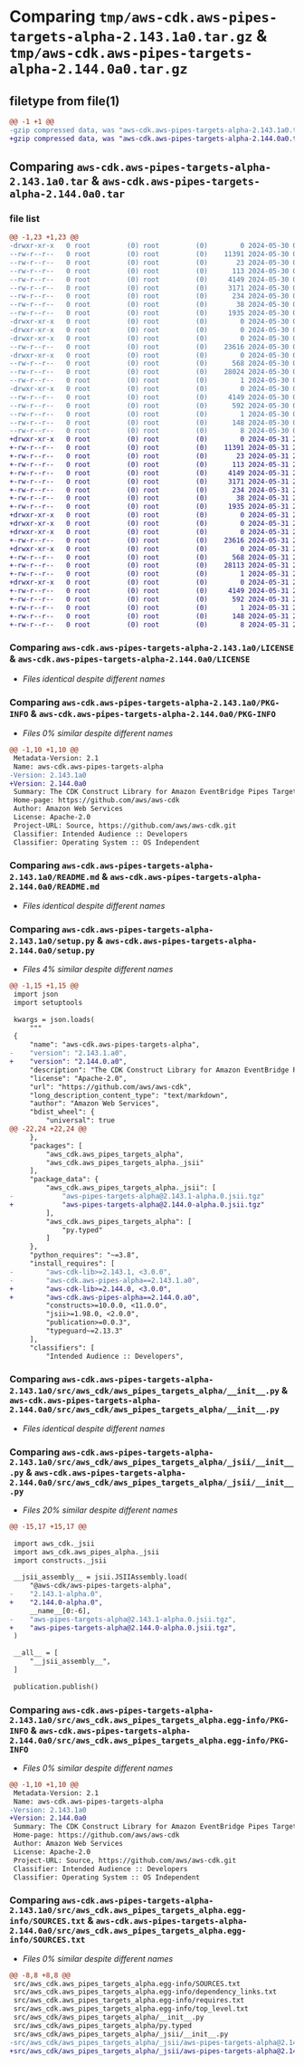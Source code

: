 # Comparing `tmp/aws-cdk.aws-pipes-targets-alpha-2.143.1a0.tar.gz` & `tmp/aws-cdk.aws-pipes-targets-alpha-2.144.0a0.tar.gz`

## filetype from file(1)

```diff
@@ -1 +1 @@
-gzip compressed data, was "aws-cdk.aws-pipes-targets-alpha-2.143.1a0.tar", last modified: Thu May 30 02:13:23 2024, max compression
+gzip compressed data, was "aws-cdk.aws-pipes-targets-alpha-2.144.0a0.tar", last modified: Fri May 31 21:10:55 2024, max compression
```

## Comparing `aws-cdk.aws-pipes-targets-alpha-2.143.1a0.tar` & `aws-cdk.aws-pipes-targets-alpha-2.144.0a0.tar`

### file list

```diff
@@ -1,23 +1,23 @@
-drwxr-xr-x   0 root         (0) root         (0)        0 2024-05-30 02:13:23.570762 aws-cdk.aws-pipes-targets-alpha-2.143.1a0/
--rw-r--r--   0 root         (0) root         (0)    11391 2024-05-30 02:13:11.000000 aws-cdk.aws-pipes-targets-alpha-2.143.1a0/LICENSE
--rw-r--r--   0 root         (0) root         (0)       23 2024-05-30 02:13:11.000000 aws-cdk.aws-pipes-targets-alpha-2.143.1a0/MANIFEST.in
--rw-r--r--   0 root         (0) root         (0)      113 2024-05-30 02:13:11.000000 aws-cdk.aws-pipes-targets-alpha-2.143.1a0/NOTICE
--rw-r--r--   0 root         (0) root         (0)     4149 2024-05-30 02:13:23.570762 aws-cdk.aws-pipes-targets-alpha-2.143.1a0/PKG-INFO
--rw-r--r--   0 root         (0) root         (0)     3171 2024-05-30 02:13:11.000000 aws-cdk.aws-pipes-targets-alpha-2.143.1a0/README.md
--rw-r--r--   0 root         (0) root         (0)      234 2024-05-30 02:13:11.000000 aws-cdk.aws-pipes-targets-alpha-2.143.1a0/pyproject.toml
--rw-r--r--   0 root         (0) root         (0)       38 2024-05-30 02:13:23.570762 aws-cdk.aws-pipes-targets-alpha-2.143.1a0/setup.cfg
--rw-r--r--   0 root         (0) root         (0)     1935 2024-05-30 02:13:11.000000 aws-cdk.aws-pipes-targets-alpha-2.143.1a0/setup.py
-drwxr-xr-x   0 root         (0) root         (0)        0 2024-05-30 02:13:23.566762 aws-cdk.aws-pipes-targets-alpha-2.143.1a0/src/
-drwxr-xr-x   0 root         (0) root         (0)        0 2024-05-30 02:13:23.566762 aws-cdk.aws-pipes-targets-alpha-2.143.1a0/src/aws_cdk/
-drwxr-xr-x   0 root         (0) root         (0)        0 2024-05-30 02:13:23.570762 aws-cdk.aws-pipes-targets-alpha-2.143.1a0/src/aws_cdk/aws_pipes_targets_alpha/
--rw-r--r--   0 root         (0) root         (0)    23616 2024-05-30 02:13:11.000000 aws-cdk.aws-pipes-targets-alpha-2.143.1a0/src/aws_cdk/aws_pipes_targets_alpha/__init__.py
-drwxr-xr-x   0 root         (0) root         (0)        0 2024-05-30 02:13:23.570762 aws-cdk.aws-pipes-targets-alpha-2.143.1a0/src/aws_cdk/aws_pipes_targets_alpha/_jsii/
--rw-r--r--   0 root         (0) root         (0)      568 2024-05-30 02:13:11.000000 aws-cdk.aws-pipes-targets-alpha-2.143.1a0/src/aws_cdk/aws_pipes_targets_alpha/_jsii/__init__.py
--rw-r--r--   0 root         (0) root         (0)    28024 2024-05-30 02:13:11.000000 aws-cdk.aws-pipes-targets-alpha-2.143.1a0/src/aws_cdk/aws_pipes_targets_alpha/_jsii/aws-pipes-targets-alpha@2.143.1-alpha.0.jsii.tgz
--rw-r--r--   0 root         (0) root         (0)        1 2024-05-30 02:13:11.000000 aws-cdk.aws-pipes-targets-alpha-2.143.1a0/src/aws_cdk/aws_pipes_targets_alpha/py.typed
-drwxr-xr-x   0 root         (0) root         (0)        0 2024-05-30 02:13:23.570762 aws-cdk.aws-pipes-targets-alpha-2.143.1a0/src/aws_cdk.aws_pipes_targets_alpha.egg-info/
--rw-r--r--   0 root         (0) root         (0)     4149 2024-05-30 02:13:23.000000 aws-cdk.aws-pipes-targets-alpha-2.143.1a0/src/aws_cdk.aws_pipes_targets_alpha.egg-info/PKG-INFO
--rw-r--r--   0 root         (0) root         (0)      592 2024-05-30 02:13:23.000000 aws-cdk.aws-pipes-targets-alpha-2.143.1a0/src/aws_cdk.aws_pipes_targets_alpha.egg-info/SOURCES.txt
--rw-r--r--   0 root         (0) root         (0)        1 2024-05-30 02:13:23.000000 aws-cdk.aws-pipes-targets-alpha-2.143.1a0/src/aws_cdk.aws_pipes_targets_alpha.egg-info/dependency_links.txt
--rw-r--r--   0 root         (0) root         (0)      148 2024-05-30 02:13:23.000000 aws-cdk.aws-pipes-targets-alpha-2.143.1a0/src/aws_cdk.aws_pipes_targets_alpha.egg-info/requires.txt
--rw-r--r--   0 root         (0) root         (0)        8 2024-05-30 02:13:23.000000 aws-cdk.aws-pipes-targets-alpha-2.143.1a0/src/aws_cdk.aws_pipes_targets_alpha.egg-info/top_level.txt
+drwxr-xr-x   0 root         (0) root         (0)        0 2024-05-31 21:10:55.573225 aws-cdk.aws-pipes-targets-alpha-2.144.0a0/
+-rw-r--r--   0 root         (0) root         (0)    11391 2024-05-31 21:10:47.000000 aws-cdk.aws-pipes-targets-alpha-2.144.0a0/LICENSE
+-rw-r--r--   0 root         (0) root         (0)       23 2024-05-31 21:10:47.000000 aws-cdk.aws-pipes-targets-alpha-2.144.0a0/MANIFEST.in
+-rw-r--r--   0 root         (0) root         (0)      113 2024-05-31 21:10:47.000000 aws-cdk.aws-pipes-targets-alpha-2.144.0a0/NOTICE
+-rw-r--r--   0 root         (0) root         (0)     4149 2024-05-31 21:10:55.573225 aws-cdk.aws-pipes-targets-alpha-2.144.0a0/PKG-INFO
+-rw-r--r--   0 root         (0) root         (0)     3171 2024-05-31 21:10:47.000000 aws-cdk.aws-pipes-targets-alpha-2.144.0a0/README.md
+-rw-r--r--   0 root         (0) root         (0)      234 2024-05-31 21:10:47.000000 aws-cdk.aws-pipes-targets-alpha-2.144.0a0/pyproject.toml
+-rw-r--r--   0 root         (0) root         (0)       38 2024-05-31 21:10:55.573225 aws-cdk.aws-pipes-targets-alpha-2.144.0a0/setup.cfg
+-rw-r--r--   0 root         (0) root         (0)     1935 2024-05-31 21:10:47.000000 aws-cdk.aws-pipes-targets-alpha-2.144.0a0/setup.py
+drwxr-xr-x   0 root         (0) root         (0)        0 2024-05-31 21:10:55.569225 aws-cdk.aws-pipes-targets-alpha-2.144.0a0/src/
+drwxr-xr-x   0 root         (0) root         (0)        0 2024-05-31 21:10:55.569225 aws-cdk.aws-pipes-targets-alpha-2.144.0a0/src/aws_cdk/
+drwxr-xr-x   0 root         (0) root         (0)        0 2024-05-31 21:10:55.573225 aws-cdk.aws-pipes-targets-alpha-2.144.0a0/src/aws_cdk/aws_pipes_targets_alpha/
+-rw-r--r--   0 root         (0) root         (0)    23616 2024-05-31 21:10:47.000000 aws-cdk.aws-pipes-targets-alpha-2.144.0a0/src/aws_cdk/aws_pipes_targets_alpha/__init__.py
+drwxr-xr-x   0 root         (0) root         (0)        0 2024-05-31 21:10:55.573225 aws-cdk.aws-pipes-targets-alpha-2.144.0a0/src/aws_cdk/aws_pipes_targets_alpha/_jsii/
+-rw-r--r--   0 root         (0) root         (0)      568 2024-05-31 21:10:47.000000 aws-cdk.aws-pipes-targets-alpha-2.144.0a0/src/aws_cdk/aws_pipes_targets_alpha/_jsii/__init__.py
+-rw-r--r--   0 root         (0) root         (0)    28113 2024-05-31 21:10:47.000000 aws-cdk.aws-pipes-targets-alpha-2.144.0a0/src/aws_cdk/aws_pipes_targets_alpha/_jsii/aws-pipes-targets-alpha@2.144.0-alpha.0.jsii.tgz
+-rw-r--r--   0 root         (0) root         (0)        1 2024-05-31 21:10:47.000000 aws-cdk.aws-pipes-targets-alpha-2.144.0a0/src/aws_cdk/aws_pipes_targets_alpha/py.typed
+drwxr-xr-x   0 root         (0) root         (0)        0 2024-05-31 21:10:55.573225 aws-cdk.aws-pipes-targets-alpha-2.144.0a0/src/aws_cdk.aws_pipes_targets_alpha.egg-info/
+-rw-r--r--   0 root         (0) root         (0)     4149 2024-05-31 21:10:55.000000 aws-cdk.aws-pipes-targets-alpha-2.144.0a0/src/aws_cdk.aws_pipes_targets_alpha.egg-info/PKG-INFO
+-rw-r--r--   0 root         (0) root         (0)      592 2024-05-31 21:10:55.000000 aws-cdk.aws-pipes-targets-alpha-2.144.0a0/src/aws_cdk.aws_pipes_targets_alpha.egg-info/SOURCES.txt
+-rw-r--r--   0 root         (0) root         (0)        1 2024-05-31 21:10:55.000000 aws-cdk.aws-pipes-targets-alpha-2.144.0a0/src/aws_cdk.aws_pipes_targets_alpha.egg-info/dependency_links.txt
+-rw-r--r--   0 root         (0) root         (0)      148 2024-05-31 21:10:55.000000 aws-cdk.aws-pipes-targets-alpha-2.144.0a0/src/aws_cdk.aws_pipes_targets_alpha.egg-info/requires.txt
+-rw-r--r--   0 root         (0) root         (0)        8 2024-05-31 21:10:55.000000 aws-cdk.aws-pipes-targets-alpha-2.144.0a0/src/aws_cdk.aws_pipes_targets_alpha.egg-info/top_level.txt
```

### Comparing `aws-cdk.aws-pipes-targets-alpha-2.143.1a0/LICENSE` & `aws-cdk.aws-pipes-targets-alpha-2.144.0a0/LICENSE`

 * *Files identical despite different names*

### Comparing `aws-cdk.aws-pipes-targets-alpha-2.143.1a0/PKG-INFO` & `aws-cdk.aws-pipes-targets-alpha-2.144.0a0/PKG-INFO`

 * *Files 0% similar despite different names*

```diff
@@ -1,10 +1,10 @@
 Metadata-Version: 2.1
 Name: aws-cdk.aws-pipes-targets-alpha
-Version: 2.143.1a0
+Version: 2.144.0a0
 Summary: The CDK Construct Library for Amazon EventBridge Pipes Targets
 Home-page: https://github.com/aws/aws-cdk
 Author: Amazon Web Services
 License: Apache-2.0
 Project-URL: Source, https://github.com/aws/aws-cdk.git
 Classifier: Intended Audience :: Developers
 Classifier: Operating System :: OS Independent
```

### Comparing `aws-cdk.aws-pipes-targets-alpha-2.143.1a0/README.md` & `aws-cdk.aws-pipes-targets-alpha-2.144.0a0/README.md`

 * *Files identical despite different names*

### Comparing `aws-cdk.aws-pipes-targets-alpha-2.143.1a0/setup.py` & `aws-cdk.aws-pipes-targets-alpha-2.144.0a0/setup.py`

 * *Files 4% similar despite different names*

```diff
@@ -1,15 +1,15 @@
 import json
 import setuptools
 
 kwargs = json.loads(
     """
 {
     "name": "aws-cdk.aws-pipes-targets-alpha",
-    "version": "2.143.1.a0",
+    "version": "2.144.0.a0",
     "description": "The CDK Construct Library for Amazon EventBridge Pipes Targets",
     "license": "Apache-2.0",
     "url": "https://github.com/aws/aws-cdk",
     "long_description_content_type": "text/markdown",
     "author": "Amazon Web Services",
     "bdist_wheel": {
         "universal": true
@@ -22,24 +22,24 @@
     },
     "packages": [
         "aws_cdk.aws_pipes_targets_alpha",
         "aws_cdk.aws_pipes_targets_alpha._jsii"
     ],
     "package_data": {
         "aws_cdk.aws_pipes_targets_alpha._jsii": [
-            "aws-pipes-targets-alpha@2.143.1-alpha.0.jsii.tgz"
+            "aws-pipes-targets-alpha@2.144.0-alpha.0.jsii.tgz"
         ],
         "aws_cdk.aws_pipes_targets_alpha": [
             "py.typed"
         ]
     },
     "python_requires": "~=3.8",
     "install_requires": [
-        "aws-cdk-lib>=2.143.1, <3.0.0",
-        "aws-cdk.aws-pipes-alpha==2.143.1.a0",
+        "aws-cdk-lib>=2.144.0, <3.0.0",
+        "aws-cdk.aws-pipes-alpha==2.144.0.a0",
         "constructs>=10.0.0, <11.0.0",
         "jsii>=1.98.0, <2.0.0",
         "publication>=0.0.3",
         "typeguard~=2.13.3"
     ],
     "classifiers": [
         "Intended Audience :: Developers",
```

### Comparing `aws-cdk.aws-pipes-targets-alpha-2.143.1a0/src/aws_cdk/aws_pipes_targets_alpha/__init__.py` & `aws-cdk.aws-pipes-targets-alpha-2.144.0a0/src/aws_cdk/aws_pipes_targets_alpha/__init__.py`

 * *Files identical despite different names*

### Comparing `aws-cdk.aws-pipes-targets-alpha-2.143.1a0/src/aws_cdk/aws_pipes_targets_alpha/_jsii/__init__.py` & `aws-cdk.aws-pipes-targets-alpha-2.144.0a0/src/aws_cdk/aws_pipes_targets_alpha/_jsii/__init__.py`

 * *Files 20% similar despite different names*

```diff
@@ -15,17 +15,17 @@
 
 import aws_cdk._jsii
 import aws_cdk.aws_pipes_alpha._jsii
 import constructs._jsii
 
 __jsii_assembly__ = jsii.JSIIAssembly.load(
     "@aws-cdk/aws-pipes-targets-alpha",
-    "2.143.1-alpha.0",
+    "2.144.0-alpha.0",
     __name__[0:-6],
-    "aws-pipes-targets-alpha@2.143.1-alpha.0.jsii.tgz",
+    "aws-pipes-targets-alpha@2.144.0-alpha.0.jsii.tgz",
 )
 
 __all__ = [
     "__jsii_assembly__",
 ]
 
 publication.publish()
```

### Comparing `aws-cdk.aws-pipes-targets-alpha-2.143.1a0/src/aws_cdk.aws_pipes_targets_alpha.egg-info/PKG-INFO` & `aws-cdk.aws-pipes-targets-alpha-2.144.0a0/src/aws_cdk.aws_pipes_targets_alpha.egg-info/PKG-INFO`

 * *Files 0% similar despite different names*

```diff
@@ -1,10 +1,10 @@
 Metadata-Version: 2.1
 Name: aws-cdk.aws-pipes-targets-alpha
-Version: 2.143.1a0
+Version: 2.144.0a0
 Summary: The CDK Construct Library for Amazon EventBridge Pipes Targets
 Home-page: https://github.com/aws/aws-cdk
 Author: Amazon Web Services
 License: Apache-2.0
 Project-URL: Source, https://github.com/aws/aws-cdk.git
 Classifier: Intended Audience :: Developers
 Classifier: Operating System :: OS Independent
```

### Comparing `aws-cdk.aws-pipes-targets-alpha-2.143.1a0/src/aws_cdk.aws_pipes_targets_alpha.egg-info/SOURCES.txt` & `aws-cdk.aws-pipes-targets-alpha-2.144.0a0/src/aws_cdk.aws_pipes_targets_alpha.egg-info/SOURCES.txt`

 * *Files 0% similar despite different names*

```diff
@@ -8,8 +8,8 @@
 src/aws_cdk.aws_pipes_targets_alpha.egg-info/SOURCES.txt
 src/aws_cdk.aws_pipes_targets_alpha.egg-info/dependency_links.txt
 src/aws_cdk.aws_pipes_targets_alpha.egg-info/requires.txt
 src/aws_cdk.aws_pipes_targets_alpha.egg-info/top_level.txt
 src/aws_cdk/aws_pipes_targets_alpha/__init__.py
 src/aws_cdk/aws_pipes_targets_alpha/py.typed
 src/aws_cdk/aws_pipes_targets_alpha/_jsii/__init__.py
-src/aws_cdk/aws_pipes_targets_alpha/_jsii/aws-pipes-targets-alpha@2.143.1-alpha.0.jsii.tgz
+src/aws_cdk/aws_pipes_targets_alpha/_jsii/aws-pipes-targets-alpha@2.144.0-alpha.0.jsii.tgz
```

